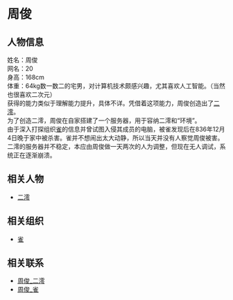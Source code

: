 # 周俊

## 人物信息

姓名：周俊  
网名：20  
身高：168cm  
体重：64kg数一数二的宅男，对计算机技术颇感兴趣，尤其喜欢人工智能。（当然也很喜欢二次元）  
获得的能力类似于理解能力提升，具体不详。凭借着这项能力，周俊创造出了[二澪](./二澪.md)。  
为了创造二澪，周俊在自家搭建了一个服务器，用于容纳二澪和“环境”。  
由于深入打探组织[雀](../组织/雀.md)的信息并曾试图入侵其成员的电脑，被雀发现后在836年12月4日晚于家中被杀害。雀并不想闹出太大动静，所以当天并没有人察觉周俊被害。二澪的服务器并不稳定，本应由周俊做一天两次的人为调整，但现在无人调试，系统正在逐渐崩溃。  

## 相关人物

* [二澪](./二澪.md)

## 相关组织

* [雀](../组织/雀.md)

## 相关联系

* [周俊_二澪](../关系/周俊_二澪.md)
* [周俊_雀](../关系/周俊_雀.md)
